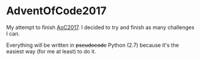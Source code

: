 # AdventOfCode2017
My attempt to finish [AoC2017](http://adventofcode.com/2017). 
I decided to try and finish as many challenges I can.

Everything will be written in ~~pseudocode~~ Python (2.7) because it's the easiest way (for me at least) to do it.